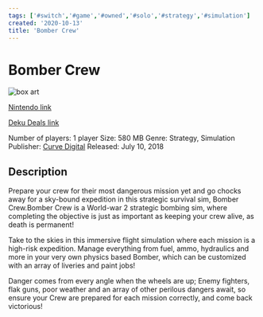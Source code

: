 ```yaml
---
tags: ['#switch','#game','#owned','#solo','#strategy','#simulation']
created: '2020-10-13'
title: 'Bomber Crew'
---
```

# Bomber Crew

![box art](https://assets.nintendo.com/image/upload/c_pad,f_auto,h_613,q_auto,w_1089/ncom/en_US/games/switch/b/bomber-crew-switch/hero?v=2021042718)

[Nintendo link](https://www.nintendo.com/games/detail/bomber-crew-switch/)

[Deku Deals link](https://www.dekudeals.com/items/bomber-crew)

Number of players: 1 player
Size: 580 MB
Genre: Strategy, Simulation
Publisher: [Curve Digital](https://www.dekudeals.com/games?include[collection]=true&filter[publisher]=Curve+Digital)
Released: July 10, 2018

## Description

Prepare your crew for their most dangerous mission yet and go chocks away for a sky-bound expedition in this strategic survival sim, Bomber Crew.Bomber Crew is a World-war 2 strategic bombing sim, where completing the objective is just as important as keeping your crew alive, as death is permanent!

Take to the skies in this immersive flight simulation where each mission is a high-risk expedition. Manage everything from fuel, ammo, hydraulics and more in your very own physics based Bomber, which can be customized with an array of liveries and paint jobs!

Danger comes from every angle when the wheels are up; Enemy fighters, flak guns, poor weather and an array of other perilous dangers await, so ensure your Crew are prepared for each mission correctly, and come back victorious!

